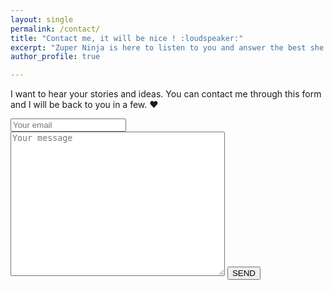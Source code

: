 ```yaml
---
layout: single
permalink: /contact/
title: "Contact me, it will be nice ! :loudspeaker:"
excerpt: "Zuper Ninja is here to listen to you and answer the best she can."
author_profile: true

---
```




I want to hear your stories and ideas. You can contact me through this form and I will be back to you in a few. :heart:

<form method="POST" action="https://formspree.io/annecamille.gilbert@gmail.com" style="background: transparent; border:none; margin:0; padding:0;">
  <input name="_subject" value="Formulaire de contact ZuperNinja" type="hidden">
  <input name="email" placeholder="Your email" class="notice--info" style="margin: 0 0 !important;" type="email">
  <textarea name="message" placeholder="Your message" class="notice--info" rows="15" cols="40"></textarea>
  <button type="submit" class="btn btn--warning">SEND</button>
</form>

